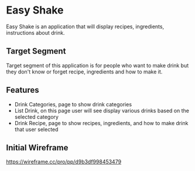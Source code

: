 # Easy Shake
Easy Shake is an application that will display recipes, ingredients, instructions about drink.

## Target Segment
Target segment of this application is for people who want to make drink but they don't know or forget recipe, ingredients and how to make it.

## Features
- Drink Categories, page to show drink categories
- List Drink, on this page user will see display various drinks based on the selected category
- Drink Recipe, page to show recipes, ingredients, and how to make drink that user selected

## Initial Wireframe
https://wireframe.cc/pro/pp/d9b3df998453479
